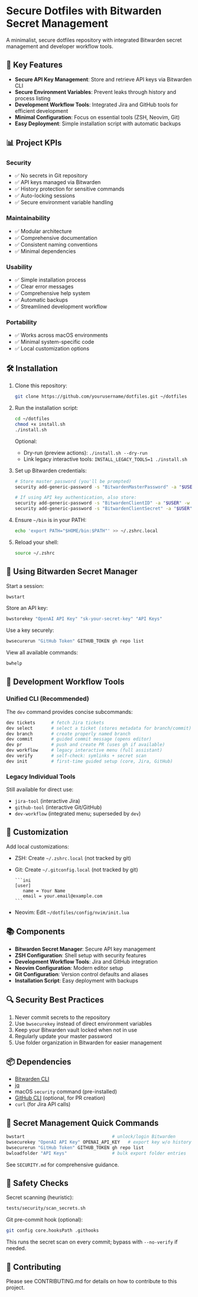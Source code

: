# Secure Dotfiles with Bitwarden Secret Management

A minimalist, secure dotfiles repository with integrated Bitwarden secret management and developer workflow tools.

## 🔑 Key Features

- **Secure API Key Management**: Store and retrieve API keys via Bitwarden CLI
- **Secure Environment Variables**: Prevent leaks through history and process listing
- **Development Workflow Tools**: Integrated Jira and GitHub tools for efficient development
- **Minimal Configuration**: Focus on essential tools (ZSH, Neovim, Git)
- **Easy Deployment**: Simple installation script with automatic backups

## 📊 Project KPIs

### Security

- ✅ No secrets in Git repository
- ✅ API keys managed via Bitwarden
- ✅ History protection for sensitive commands
- ✅ Auto-locking sessions
- ✅ Secure environment variable handling

### Maintainability

- ✅ Modular architecture
- ✅ Comprehensive documentation
- ✅ Consistent naming conventions
- ✅ Minimal dependencies

### Usability

- ✅ Simple installation process
- ✅ Clear error messages
- ✅ Comprehensive help system
- ✅ Automatic backups
- ✅ Streamlined development workflow

### Portability

- ✅ Works across macOS environments
- ✅ Minimal system-specific code
- ✅ Local customization options

## 🛠️ Installation

1. Clone this repository:

   ```bash
   git clone https://github.com/yourusername/dotfiles.git ~/dotfiles
   ```

2. Run the installation script:

   ```bash
   cd ~/dotfiles
   chmod +x install.sh
   ./install.sh
   ```

   Optional:

   - Dry-run (preview actions): `./install.sh --dry-run`
   - Link legacy interactive tools: `INSTALL_LEGACY_TOOLS=1 ./install.sh`

3. Set up Bitwarden credentials:

   ```bash
   # Store master password (you'll be prompted)
   security add-generic-password -s "BitwardenMasterPassword" -a "$USER" -w

   # If using API key authentication, also store:
   security add-generic-password -s "BitwardenClientID" -a "$USER" -w
   security add-generic-password -s "BitwardenClientSecret" -a "$USER" -w
   ```

4. Ensure `~/bin` is in your PATH:

   ```bash
   echo 'export PATH="$HOME/bin:$PATH"' >> ~/.zshrc.local
   ```

5. Reload your shell:
   ```bash
   source ~/.zshrc
   ```

## 🔐 Using Bitwarden Secret Manager

Start a session:

```bash
bwstart
```

Store an API key:

```bash
bwstorekey "OpenAI API Key" "sk-your-secret-key" "API Keys"
```

Use a key securely:

```bash
bwsecurerun "GitHub Token" GITHUB_TOKEN gh repo list
```

View all available commands:

```bash
bwhelp
```

## 🚀 Development Workflow Tools

### Unified CLI (Recommended)

The `dev` command provides concise subcommands:

```bash
dev tickets      # fetch Jira tickets
dev select       # select a ticket (stores metadata for branch/commit)
dev branch       # create properly named branch
dev commit       # guided commit message (opens editor)
dev pr           # push and create PR (uses gh if available)
dev workflow     # legacy interactive menu (full assistant)
dev verify       # self-check: symlinks + secret scan
dev init         # first-time guided setup (core, Jira, GitHub)
```

### Legacy Individual Tools

Still available for direct use:

- `jira-tool` (interactive Jira)
- `github-tool` (interactive Git/GitHub)
- `dev-workflow` (integrated menu; superseded by `dev`)

## 🔧 Customization

Add local customizations:

- ZSH: Create `~/.zshrc.local` (not tracked by git)
- Git: Create `~/.gitconfig.local` (not tracked by git)
  
  
      ```ini
      [user]
         name = Your Name
         email = your.email@example.com
      ```

- Neovim: Edit `~/dotfiles/config/nvim/init.lua`

## 📚 Components

- **Bitwarden Secret Manager**: Secure API key management
- **ZSH Configuration**: Shell setup with security features
- **Development Workflow Tools**: Jira and GitHub integration
- **Neovim Configuration**: Modern editor setup
- **Git Configuration**: Version control defaults and aliases
- **Installation Script**: Easy deployment with backups

## 🔍 Security Best Practices

1. Never commit secrets to the repository
2. Use `bwsecurekey` instead of direct environment variables
3. Keep your Bitwarden vault locked when not in use
4. Regularly update your master password
5. Use folder organization in Bitwarden for easier management

## 📦 Dependencies

- [Bitwarden CLI](https://bitwarden.com/help/cli/)
- [jq](https://stedolan.github.io/jq/)
- macOS `security` command (pre-installed)
- [GitHub CLI](https://cli.github.com/) (optional, for PR creation)
- `curl` (for Jira API calls)

## 🔐 Secret Management Quick Commands



```bash
bwstart                                 # unlock/login Bitwarden
bwsecurekey "OpenAI API Key" OPENAI_API_KEY   # export key w/o history
bwsecurerun "GitHub Token" GITHUB_TOKEN gh repo list
bwloadfolder "API Keys"                 # bulk export folder entries
```

See `SECURITY.md` for comprehensive guidance.

## 🧪 Safety Checks

Secret scanning (heuristic):
```bash
tests/security/scan_secrets.sh
```

Git pre-commit hook (optional):
```bash
git config core.hooksPath .githooks
```
This runs the secret scan on every commit; bypass with `--no-verify` if needed.

## 🤝 Contributing

Please see CONTRIBUTING.md for details on how to contribute to this project.
